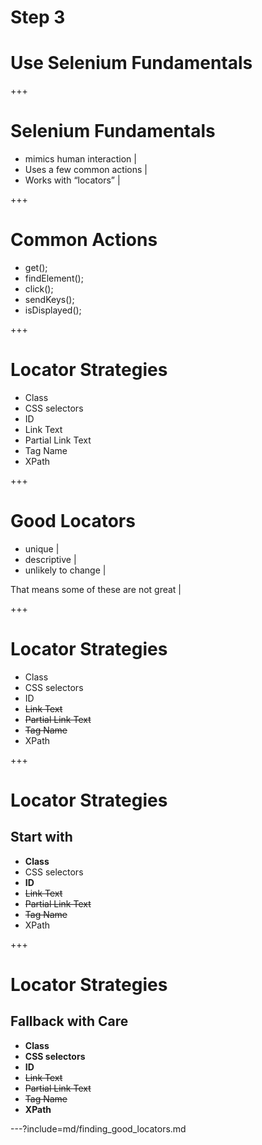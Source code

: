 # Step 3
# Use Selenium Fundamentals

+++
# Selenium Fundamentals

- mimics human interaction |
- Uses a few common actions |
- Works with “locators” |

+++

# Common Actions

- get();
- findElement();
- click();
- sendKeys();
- isDisplayed();

+++

# Locator Strategies

- Class
- CSS selectors
- ID
- Link Text
- Partial Link Text
- Tag Name
- XPath

+++

# Good Locators

- unique |
- descriptive |
- unlikely to change |

That means some of these are not great |

+++

# Locator Strategies

- Class
- CSS selectors
- ID
- ~~Link Text~~
- ~~Partial Link Text~~
- ~~Tag Name~~
- XPath

+++

# Locator Strategies
## Start with

- **Class**
- CSS selectors
- **ID**
- ~~Link Text~~
- ~~Partial Link Text~~
- ~~Tag Name~~
- XPath

+++

# Locator Strategies
## Fallback with Care

- **Class**
- __CSS selectors__
- **ID**
- ~~Link Text~~
- ~~Partial Link Text~~
- ~~Tag Name~~
- __XPath__

---?include=md/finding_good_locators.md
